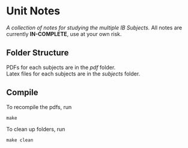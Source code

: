 # Unit Notes

_A collection of notes for studying the multiple IB Subjects._
All notes are currently __IN-COMPLETE__, use at your own risk.

## Folder Structure
PDFs for each subjects are in the _pdf_ folder. \
Latex files for each subjects are in the _subjects_ folder.

## Compile
To recompile the pdfs, run
```
make
``` 

To clean up folders, run
```
make clean 
```
